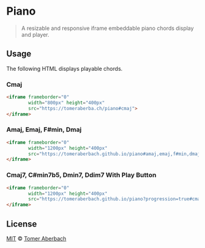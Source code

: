 # Piano

> A resizable and responsive iframe embeddable piano chords display and player.

## Usage

The following HTML displays playable chords.

### Cmaj

```html
<iframe frameborder="0"
        width="800px" height="400px"
        src="https://tomeraberba.ch/piano#cmaj">
</iframe>
```

### Amaj, Emaj, F#min, Dmaj

```html
<iframe frameborder="0"
        width="1200px" height="400px"
        src="https://tomeraberbach.github.io/piano#amaj,emaj,f#min,dmaj">
</iframe>
```

### Cmaj7, C#min7b5, Dmin7, Ddim7 With Play Button

```html
<iframe frameborder="0"
        width="1200px" height="400px"
        src="https://tomeraberbach.github.io/piano?progression=true#cmaj7,c#min7b5,dmin7,ddim7">
</iframe>
```

## License

[MIT](https://github.com/TomerAberbach/piano/blob/main/license) © [Tomer Aberbach](https://github.com/TomerAberbach)
